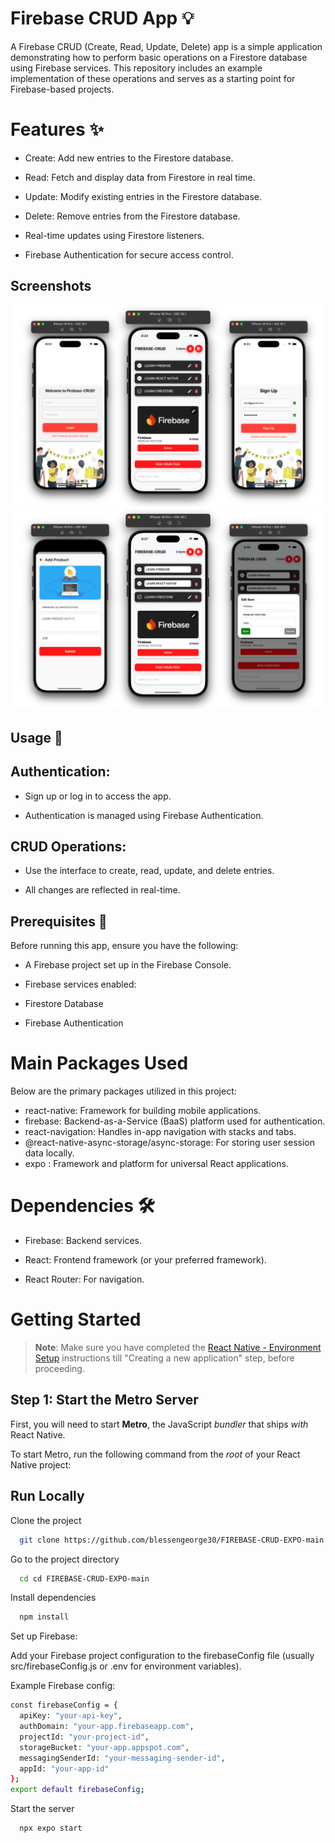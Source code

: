 
# Firebase CRUD App 💡

A Firebase CRUD (Create, Read, Update, Delete) app is a simple application demonstrating how to perform basic operations on a Firestore database using Firebase services. This repository includes an example implementation of these operations and serves as a starting point for Firebase-based projects.

#  Features ✨

- Create: Add new entries to the Firestore database.

- Read: Fetch and display data from Firestore in real time.

- Update: Modify existing entries in the Firestore database.

- Delete: Remove entries from the Firestore database.

- Real-time updates using Firestore listeners.

- Firebase Authentication for secure access control.


##  Screenshots
![App Screenshot](./screenshots/Overview.png)
![App Screenshot](./screenshots/Overview1.png)

## Usage 🔐

## Authentication:

- Sign up or log in to access the app.

- Authentication is managed using Firebase Authentication.

## CRUD Operations:

- Use the interface to create, read, update, and delete entries.

- All changes are reflected in real-time.

## Prerequisites 🚀

Before running this app, ensure you have the following:

- A Firebase project set up in the Firebase Console.

- Firebase services enabled:

- Firestore Database

- Firebase Authentication

# Main Packages Used
Below are the primary packages utilized in this project:

- react-native: Framework for building mobile applications.
- firebase: Backend-as-a-Service (BaaS) platform used for authentication.
- react-navigation: Handles in-app navigation with stacks and tabs.
- @react-native-async-storage/async-storage: For storing user session data locally.
- expo : Framework and platform for universal React applications.

# Dependencies 🛠️

- Firebase: Backend services.

- React: Frontend framework (or your preferred framework).

- React Router: For navigation.

# Getting Started

>**Note**: Make sure you have completed the [React Native - Environment Setup](https://reactnative.dev/docs/environment-setup) instructions till "Creating a new application" step, before proceeding.

## Step 1: Start the Metro Server

First, you will need to start **Metro**, the JavaScript _bundler_ that ships _with_ React Native.

To start Metro, run the following command from the _root_ of your React Native project:

## Run Locally

Clone the project

```bash
  git clone https://github.com/blessengeorge30/FIREBASE-CRUD-EXPO-main
```

Go to the project directory

```bash
  cd cd FIREBASE-CRUD-EXPO-main
```

Install dependencies

```bash
  npm install
```

Set up Firebase:

Add your Firebase project configuration to the firebaseConfig file (usually src/firebaseConfig.js or .env for environment variables).

Example Firebase config:
```bash
const firebaseConfig = {
  apiKey: "your-api-key",
  authDomain: "your-app.firebaseapp.com",
  projectId: "your-project-id",
  storageBucket: "your-app.appspot.com",
  messagingSenderId: "your-messaging-sender-id",
  appId: "your-app-id"
};
export default firebaseConfig;
```

Start the server

```bash
  npx expo start
```
